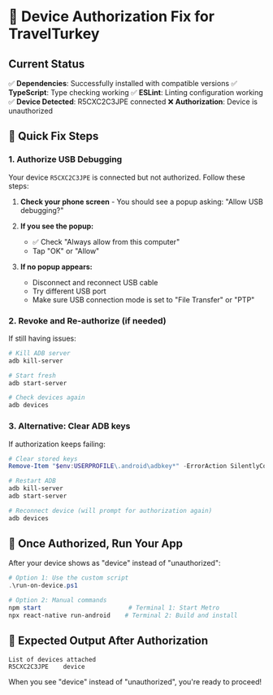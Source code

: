 # 🔧 Device Authorization Fix for TravelTurkey

## Current Status

✅ **Dependencies**: Successfully installed with compatible versions
✅ **TypeScript**: Type checking working
✅ **ESLint**: Linting configuration working
✅ **Device Detected**: R5CXC2C3JPE connected
❌ **Authorization**: Device is unauthorized

## 📱 Quick Fix Steps

### 1. Authorize USB Debugging

Your device `R5CXC2C3JPE` is connected but not authorized. Follow these steps:

1. **Check your phone screen** - You should see a popup asking:
   "Allow USB debugging?"
2. **If you see the popup:**

   - ✅ Check "Always allow from this computer"
   - Tap "OK" or "Allow"

3. **If no popup appears:**
   - Disconnect and reconnect USB cable
   - Try different USB port
   - Make sure USB connection mode is set to "File Transfer" or "PTP"

### 2. Revoke and Re-authorize (if needed)

If still having issues:

```powershell
# Kill ADB server
adb kill-server

# Start fresh
adb start-server

# Check devices again
adb devices
```

### 3. Alternative: Clear ADB keys

If authorization keeps failing:

```powershell
# Clear stored keys
Remove-Item "$env:USERPROFILE\.android\adbkey*" -ErrorAction SilentlyContinue

# Restart ADB
adb kill-server
adb start-server

# Reconnect device (will prompt for authorization again)
adb devices
```

## 🚀 Once Authorized, Run Your App

After your device shows as "device" instead of "unauthorized":

```powershell
# Option 1: Use the custom script
.\run-on-device.ps1

# Option 2: Manual commands
npm start                        # Terminal 1: Start Metro
npx react-native run-android    # Terminal 2: Build and install
```

## 📱 Expected Output After Authorization

```
List of devices attached
R5CXC2C3JPE    device
```

When you see "device" instead of "unauthorized", you're ready to proceed!
